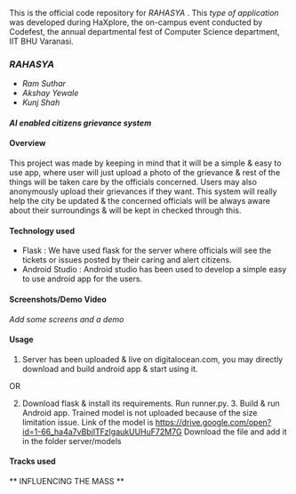 This is the official code repository for _RAHASYA_ . This _type of application_ was developed during HaXplore, 
the on-campus event conducted by Codefest, the annual departmental fest of Computer Science department, IIT BHU Varanasi.

### _RAHASYA_

* _Ram Suthar_
* _Akshay Yewale_
* _Kunj Shah_

#### _AI enabled citizens grievance system_


#### Overview

This project was made by keeping in mind that it will be a simple & easy to use app, where user will just upload a photo of the grievance & rest of the things will be
taken care by the officials concerned. Users may also anonymously upload their grievances if they want. This system will really help the city be updated & the concerned
officials will be always aware about their surroundings & will be kept in checked through this.

#### Technology used

* Flask : We have used flask for the server where officials will see the tickets or issues posted by their caring and alert citizens.
* Android Studio : Android studio has been used to develop a simple easy to use android app for the users. 

#### Screenshots/Demo Video

_Add some screens and a demo_

#### Usage

1. Server has been uploaded & live on digitalocean.com, you may directly download and build android app & start using it.

OR

2. Download flask & install its requirements. Run runner.py. 3. Build & run Android app.
Trained model is not uploaded because of the size limitation issue. Link of the model is https://drive.google.com/open?id=1-66_ha4a7vBbjITFzIgaukUUHuF72M7G 
Download the file and add it in the folder server/models

#### Tracks used

** INFLUENCING THE MASS **
